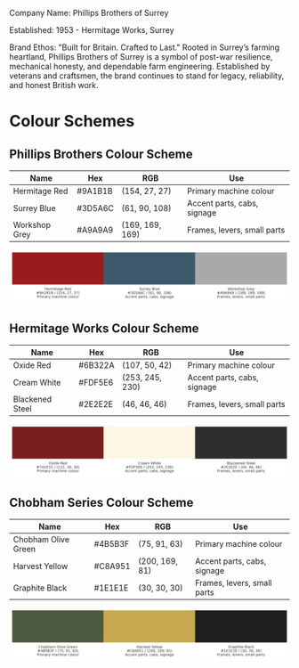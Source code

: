 Company Name: Phillips Brothers of Surrey

Established: 1953 - Hermitage Works, Surrey

Brand Ethos:
"Built for Britain. Crafted to Last."
Rooted in Surrey’s farming heartland, Phillips Brothers of Surrey is a symbol of post-war resilience, mechanical honesty, and dependable farm engineering. Established by veterans and craftsmen, the brand continues to stand for legacy, reliability, and honest British work.

# Colour Schemes

## Phillips Brothers Colour Scheme

| Name          | Hex     | RGB             | Use                         |
|---------------|---------|-----------------|-----------------------------|
| Hermitage Red | #9A1B1B | (154, 27, 27)   | Primary machine colour      |
| Surrey Blue   | #3D5A6C | (61, 90, 108)   | Accent parts, cabs, signage |
| Workshop Grey | #A9A9A9 | (169, 169, 169) | Frames, levers, small parts |

![Phillips Brothers Colour Scheme](Img/ColourScheme-PhillipsBrothers.png) 

## Hermitage Works Colour Scheme

| Name            | Hex     | RGB             | Use                         |
|-----------------|---------|-----------------|-----------------------------|
| Oxide Red       | #6B322A | (107, 50, 42)   | Primary machine colour      |
| Cream White     | #FDF5E6 | (253, 245, 230) | Accent parts, cabs, signage |
| Blackened Steel | #2E2E2E | (46, 46, 46)    | Frames, levers, small parts |


![Hermitage Works Colour Scheme](Img/ColourScheme-HermitageWorks.png) 

## Chobham Series Colour Scheme

| Name                | Hex     | RGB            | Use                         |
|---------------------|---------|----------------|-----------------------------|
| Chobham Olive Green | #4B5B3F | (75, 91, 63)   | Primary machine colour      |
| Harvest Yellow      | #C8A951 | (200, 169, 81) | Accent parts, cabs, signage |
| Graphite Black      | #1E1E1E | (30, 30, 30)   | Frames, levers, small parts |



![Chobham Series Colour Scheme](Img/ColourScheme-ChobhamSeries.png) 
 
